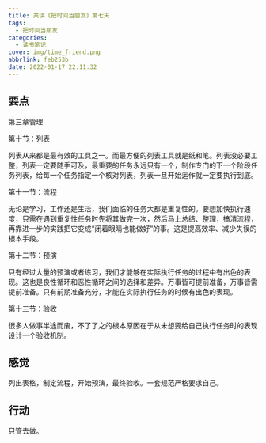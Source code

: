```yaml
---
title: 共读《把时间当朋友》第七天
tags:
  - 把时间当朋友
categories:
  - 读书笔记
cover: img/time_friend.png
abbrlink: feb253b
date: 2022-01-17 22:11:32
---
```


## 要点

第三章管理

第十节：列表

列表从来都是最有效的工具之一。而最方便的列表工具就是纸和笔。列表没必要工整，列表一定要随手可及，最重要的任务永远只有一个，制作专门的下一个阶段任务列表，给每一个任务指定一个核对列表，列表一旦开始运作就一定要执行到底。

第十一节：流程

无论是学习，工作还是生活，我们面临的任务大都是重复性的。要想加快执行速度，只需在遇到重复性任务时先将其做完一次，然后马上总结、整理，搞清流程，再靠进一步的实践把它变成“闭着眼睛也能做好”的事。这是提高效率、减少失误的根本手段。

第十二节：预演

只有经过大量的预演或者练习，我们才能够在实际执行任务的过程中有出色的表现。这也是良性循环和恶性循环之间的选择和差异。万事皆可提前准备，万事皆需提前准备。只有前期准备充分，才能在实际执行任务的时候有出色的表现。

第十三节：验收

很多人做事半途而废，不了了之的根本原因在于从未想要给自己执行任务时的表现设计一个验收机制。

## 感觉

列出表格，制定流程，开始预演，最终验收。一套规范严格要求自己。

## 行动

只管去做。